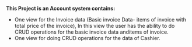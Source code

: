 **This Project is an Account system contains:**

 - One view for the Invoice data (Basic invoice Data- items of invoice with total price of the invoice), In this view the user has the ability to do CRUD operations for the basic invoice data anditems of invoice.
 - One view for doing CRUD operations for the data of Cashier.
